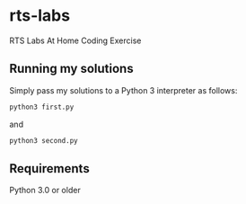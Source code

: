 # rts-labs

RTS Labs At Home Coding Exercise

## Running my solutions

Simply pass my solutions to a Python 3 interpreter as follows:

```bash
python3 first.py
```

and

```bash
python3 second.py
```

## Requirements

Python 3.0 or older
